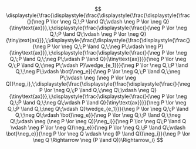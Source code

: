 $$
\displaystyle{\frac{\displaystyle{\frac{\displaystyle{\frac{\displaystyle{\frac{}{\neg P \lor \neg Q,\;P \land Q\;\vdash \neg P \lor \neg Q}{\tiny\text{ax}}},\;\displaystyle{\frac{\displaystyle{\frac{}{\neg P \lor \neg Q,\;P \land Q\;\vdash \neg P \lor \neg Q}{\tiny\text{ax}}},\;\displaystyle{\frac{\displaystyle{\frac{\displaystyle{\frac{}{\neg P \lor \neg Q,\;P \land Q,\;\neg P\;\vdash \neg P}{\tiny\text{ax}}},\;\displaystyle{\frac{\displaystyle{\frac{}{\neg P \lor \neg Q,\;P \land Q,\;\neg P\;\vdash P \land Q}{\tiny\text{ax}}}}{\neg P \lor \neg Q,\;P \land Q,\;\neg P\;\vdash P}\wedge_{e_1}}}{\neg P \lor \neg Q,\;P \land Q,\;\neg P\;\vdash \bot}\neg_e}}{\neg P \lor \neg Q,\;P \land Q,\;\neg P\;\vdash \neg (\neg P \lor \neg Q)}\neg_i},\;\displaystyle{\frac{\displaystyle{\frac{\displaystyle{\frac{}{\neg P \lor \neg Q,\;P \land Q,\;\neg Q\;\vdash \neg Q}{\tiny\text{ax}}},\;\displaystyle{\frac{\displaystyle{\frac{}{\neg P \lor \neg Q,\;P \land Q,\;\neg Q\;\vdash P \land Q}{\tiny\text{ax}}}}{\neg P \lor \neg Q,\;P \land Q,\;\neg Q\;\vdash Q}\wedge_{e_1}}}{\neg P \lor \neg Q,\;P \land Q,\;\neg Q\;\vdash \bot}\neg_e}}{\neg P \lor \neg Q,\;P \land Q,\;\neg Q\;\vdash \neg (\neg P \lor \neg Q)}\neg_i}}{\neg P \lor \neg Q\;P \land Q \vdash \neg P \lor \neg Q}\neg_e}}{\neg P \lor \neg Q,\;P \land Q\;\vdash \bot}\neg_e}}{\neg P \lor \neg Q \vdash \neg (P \land Q)}\neg_i}}{\neg P \lor \neg Q \Rightarrow \neg (P \land Q)}\Rightarrow_i}
$$